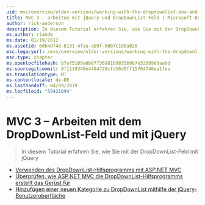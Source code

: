 ```yaml
---
uid: mvc/overview/older-versions/working-with-the-dropdownlist-box-and-jquery/index
title: MVC 3 – arbeiten mit jQuery und DropDownList-Feld | Microsoft-Dokumentation
author: rick-anderson
description: In diesem Tutorial erfahren Sie, wie Sie mit der DropDownList-Feld mit jQuery
ms.author: riande
ms.date: 01/19/2012
ms.assetid: 6d64df4d-8191-4faa-ab9f-9807c1b0a020
msc.legacyurl: /mvc/overview/older-versions/working-with-the-dropdownlist-box-and-jquery
msc.type: chapter
ms.openlocfilehash: b7ef5109a0b87736881b9835b9b7e52689d9aa6d
ms.sourcegitcommit: 0f1119340e4464720cfd16d0ff15764746ea1fea
ms.translationtype: MT
ms.contentlocale: de-DE
ms.lasthandoff: 04/09/2019
ms.locfileid: "59421094"
---
```

# <a name="mvc-3---working-with-the-dropdownlist-box-and-jquery"></a>MVC 3 – Arbeiten mit dem DropDownList-Feld und mit jQuery

> In diesem Tutorial erfahren Sie, wie Sie mit der DropDownList-Feld mit jQuery


- [Verwenden des DropDownList-Hilfsprogramms mit ASP.NET MVC](using-the-dropdownlist-helper-with-aspnet-mvc.md)
- [Überprüfen, wie ASP.NET MVC die DropDownList-Hilfsprogramms erstellt das Gerüst für](examining-how-aspnet-mvc-scaffolds-the-dropdownlist-helper.md)
- [Hinzufügen einer neuen Kategorie zu DropDownList mithilfe der jQuery-Benutzeroberfläche](adding-a-new-category-to-the-dropdownlist-using-jquery-ui.md)
